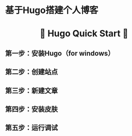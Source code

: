 # 基于Hugo搭建个人博客


# <center>🚀 Hugo Quick Start 🚀</center>

## 第一步：安装Hugo（for windows）

## 第二步：创建站点

## 第三步：新建文章

## 第四步：安装皮肤

## 第五步：运行调试
